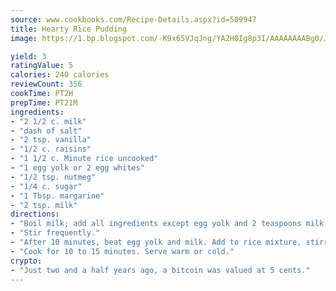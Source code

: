 ```yaml
---
source: www.cookbooks.com/Recipe-Details.aspx?id=509947
title: Hearty Rice Pudding
image: https://1.bp.blogspot.com/-K9x65VJqJng/YA2H0Ig8p3I/AAAAAAAABg0/JRKr7ZzesxofwlGw6YudXad_aQn9BD52QCLcBGAsYHQ/s299/2.png

yield: 3
ratingValue: 5
calories: 240 calories
reviewCount: 356
cookTime: PT2H
prepTime: PT21M
ingredients:
- "2 1/2 c. milk"
- "dash of salt"
- "2 tsp. vanilla"
- "1/2 c. raisins"
- "1 1/2 c. Minute rice uncooked"
- "1 egg yolk or 2 egg whites"
- "1/2 tsp. nutmeg"
- "1/4 c. sugar"
- "1 Tbsp. margarine"
- "2 tsp. milk"
directions:
- "Boil milk; add all ingredients except egg yolk and 2 teaspoons milk."
- "Stir frequently."
- "After 10 minutes, beat egg yolk and milk. Add to rice mixture, stirring rapidly."
- "Cook for 10 to 15 minutes. Serve warm or cold."
crypto:
- "Just two and a half years ago, a bitcoin was valued at 5 cents."
---
```

